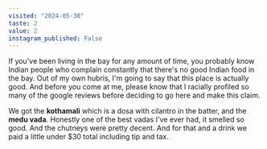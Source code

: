```yaml
---
visited: "2024-05-30"
taste: 2
value: 2
instagram_published: False
---
```


If you've been living in the bay for any amount of time, you probably know Indian people who complain constantly that there's no good Indian food in the bay. Out of my own hubris, I'm going to say that this place is actually good. And before you come at me, please know that I racially profiled so many of the google reviews before deciding to go here and make this claim.

We got the **kothamali** which is a dosa with cilantro in the batter, and the **medu vada**. Honestly one of the best vadas I've ever had, it smelled so good. And the chutneys were pretty decent. And for that and a drink we paid a little under $30 total including tip and tax. 
